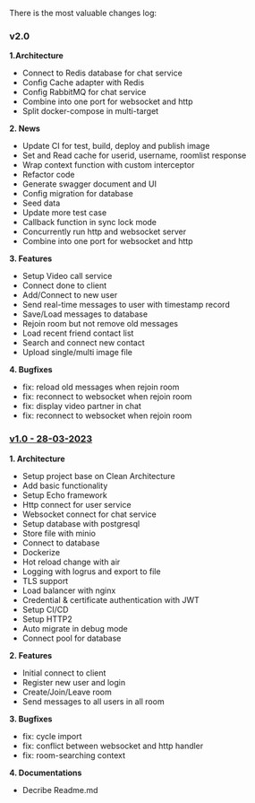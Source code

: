There is the most valuable changes log:

### v2.0

**1.Architecture**

- Connect to Redis database for chat service
- Config Cache adapter with Redis
- Config RabbitMQ for chat service
- Combine into one port for websocket and http
- Split docker-compose in multi-target

**2. News**

- Update CI for test, build, deploy and publish image
- Set and Read cache for userid, username, roomlist response
- Wrap context function with custom interceptor
- Refactor code
- Generate swagger document and UI
- Config migration for database
- Seed data
- Update more test case
- Callback function in sync lock mode
- Concurrently run http and websocket server
- Combine into one port for websocket and http

**3. Features**

- Setup Video call service
- Connect done to client
- Add/Connect to new user
- Send real-time messages to user with timestamp record
- Save/Load messages to database
- Rejoin room but not remove old messages
- Load recent friend contact list
- Search and connect new contact
- Upload single/multi image file

**4. Bugfixes**

- fix: reload old messages when rejoin room
- fix: reconnect to websocket when rejoin room
- fix: display video partner in chat
- fix: reconnect to websocket when rejoin room

### [v1.0 - 28-03-2023](https://github.com/thuongtruong1009/zoomer/releases/tag/v1.0)

**1. Architecture**

- Setup project base on Clean Architecture
- Add basic functionality
- Setup Echo framework
- Http connect for user service
- Websocket connect for chat service
- Setup database with postgresql
- Store file with minio
- Connect to database
- Dockerize
- Hot reload change with air
- Logging with logrus and export to file
- TLS support
- Load balancer with nginx
- Credential & certificate authentication with JWT
- Setup CI/CD
- Setup HTTP2
- Auto migrate in debug mode
- Connect pool for database

**2. Features**

- Initial connect to client
- Register new user and login
- Create/Join/Leave room
- Send messages to all users in all room

**3. Bugfixes**

- fix: cycle import
- fix: conflict between websocket and http handler
- fix: room-searching context

**4. Documentations**

- Decribe Readme.md
